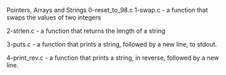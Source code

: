 Pointers, Arrays and Strings
0-reset_to_98.c
1-swap.c - a function that swaps the values of two integers

2-strlen.c - a function that returns the length of a string

3-puts.c - a function that prints a string, followed by a new line, to stdout.

4-print_rev.c - a function that prints a string, in reverse, followed by a new line.
